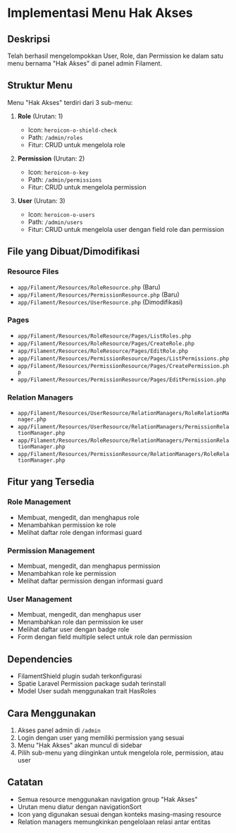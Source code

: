 # Implementasi Menu Hak Akses

## Deskripsi
Telah berhasil mengelompokkan User, Role, dan Permission ke dalam satu menu bernama "Hak Akses" di panel admin Filament.

## Struktur Menu
Menu "Hak Akses" terdiri dari 3 sub-menu:

1. **Role** (Urutan: 1)
   - Icon: `heroicon-o-shield-check`
   - Path: `/admin/roles`
   - Fitur: CRUD untuk mengelola role

2. **Permission** (Urutan: 2)
   - Icon: `heroicon-o-key`
   - Path: `/admin/permissions`
   - Fitur: CRUD untuk mengelola permission

3. **User** (Urutan: 3)
   - Icon: `heroicon-o-users`
   - Path: `/admin/users`
   - Fitur: CRUD untuk mengelola user dengan field role dan permission

## File yang Dibuat/Dimodifikasi

### Resource Files
- `app/Filament/Resources/RoleResource.php` (Baru)
- `app/Filament/Resources/PermissionResource.php` (Baru)
- `app/Filament/Resources/UserResource.php` (Dimodifikasi)

### Pages
- `app/Filament/Resources/RoleResource/Pages/ListRoles.php`
- `app/Filament/Resources/RoleResource/Pages/CreateRole.php`
- `app/Filament/Resources/RoleResource/Pages/EditRole.php`
- `app/Filament/Resources/PermissionResource/Pages/ListPermissions.php`
- `app/Filament/Resources/PermissionResource/Pages/CreatePermission.php`
- `app/Filament/Resources/PermissionResource/Pages/EditPermission.php`

### Relation Managers
- `app/Filament/Resources/UserResource/RelationManagers/RoleRelationManager.php`
- `app/Filament/Resources/UserResource/RelationManagers/PermissionRelationManager.php`
- `app/Filament/Resources/RoleResource/RelationManagers/PermissionRelationManager.php`
- `app/Filament/Resources/PermissionResource/RelationManagers/RoleRelationManager.php`

## Fitur yang Tersedia

### Role Management
- Membuat, mengedit, dan menghapus role
- Menambahkan permission ke role
- Melihat daftar role dengan informasi guard

### Permission Management
- Membuat, mengedit, dan menghapus permission
- Menambahkan role ke permission
- Melihat daftar permission dengan informasi guard

### User Management
- Membuat, mengedit, dan menghapus user
- Menambahkan role dan permission ke user
- Melihat daftar user dengan badge role
- Form dengan field multiple select untuk role dan permission

## Dependencies
- FilamentShield plugin sudah terkonfigurasi
- Spatie Laravel Permission package sudah terinstall
- Model User sudah menggunakan trait HasRoles

## Cara Menggunakan
1. Akses panel admin di `/admin`
2. Login dengan user yang memiliki permission yang sesuai
3. Menu "Hak Akses" akan muncul di sidebar
4. Pilih sub-menu yang diinginkan untuk mengelola role, permission, atau user

## Catatan
- Semua resource menggunakan navigation group "Hak Akses"
- Urutan menu diatur dengan navigationSort
- Icon yang digunakan sesuai dengan konteks masing-masing resource
- Relation managers memungkinkan pengelolaan relasi antar entitas 